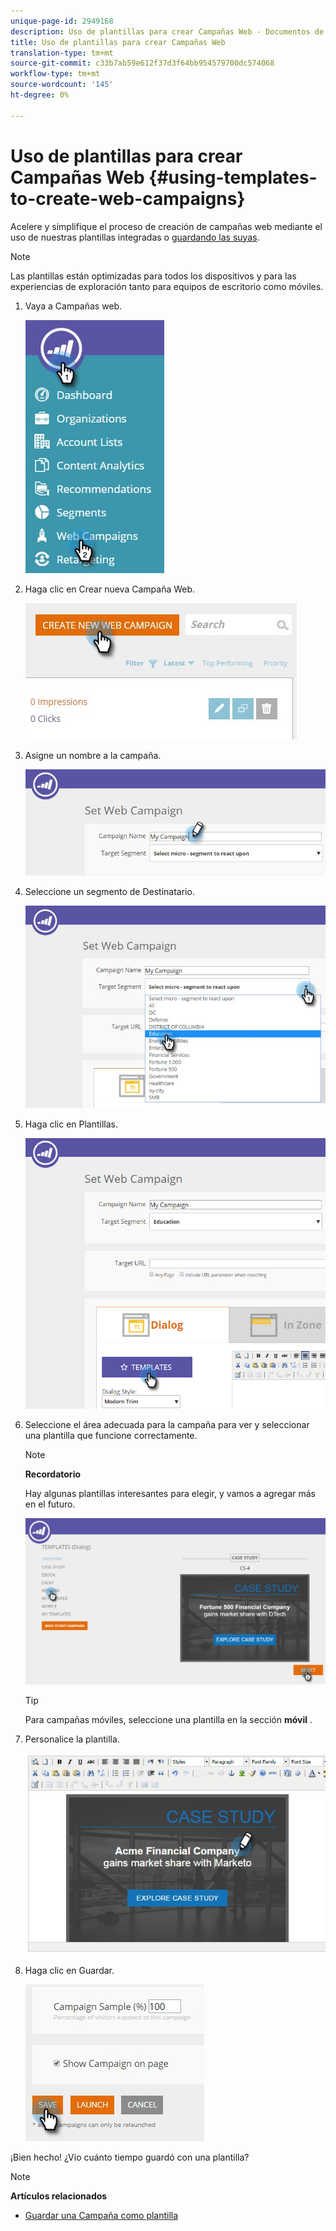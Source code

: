 ```yaml
---
unique-page-id: 2949168
description: Uso de plantillas para crear Campañas Web - Documentos de marketing - Documentación del producto
title: Uso de plantillas para crear Campañas Web
translation-type: tm+mt
source-git-commit: c33b7ab59e612f37d3f64bb954579700dc574068
workflow-type: tm+mt
source-wordcount: '145'
ht-degree: 0%

---
```



# Uso de plantillas para crear Campañas Web {#using-templates-to-create-web-campaigns}

Acelere y simplifique el proceso de creación de campañas web mediante el uso de nuestras plantillas integradas o [guardando las suyas](save-your-campaign-as-a-template.md).

>[!NOTE]
>
>Las plantillas están optimizadas para todos los dispositivos y para las experiencias de exploración tanto para equipos de escritorio como móviles.

1. Vaya a Campañas web.

   ![](assets/web-campaigns-hand.jpg)

1. Haga clic en Crear nueva Campaña Web.

   ![](assets/create-new-web-campaign-create-hand.jpg)

1. Asigne un nombre a la campaña.

   ![](assets/set-web-campaign-my-campaign-hand.jpg)

1. Seleccione un segmento de Destinatario.

   ![](assets/set-web-campaign-education.jpg)

1. Haga clic en Plantillas.

   ![](assets/templates.png)

1. Seleccione el área adecuada para la campaña para ver y seleccionar una plantilla que funcione correctamente.

   >[!NOTE]
   >
   >**Recordatorio**
   >
   >Hay algunas plantillas interesantes para elegir, y vamos a agregar más en el futuro.

   ![](assets/select.png)

   >[!TIP]
   >
   >Para campañas móviles, seleccione una plantilla en la sección **móvil** .

1. Personalice la plantilla.

   ![](assets/customize-template.jpg)

1. Haga clic en Guardar.

   ![](assets/click-save-hand.jpg)

¡Bien hecho! ¿Vio cuánto tiempo guardó con una plantilla?

>[!NOTE]
>
>**Artículos relacionados**
>
>* [Guardar una Campaña como plantilla](save-your-campaign-as-a-template.md)

>



